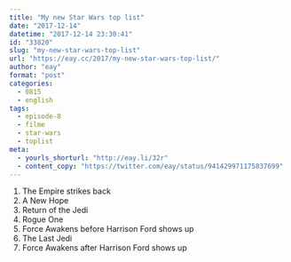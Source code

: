 ```yaml
---
title: "My new Star Wars top list"
date: "2017-12-14"
datetime: "2017-12-14 23:30:41"
id: "33820"
slug: "my-new-star-wars-top-list"
url: "https://eay.cc/2017/my-new-star-wars-top-list/"
author: "eay"
format: "post"
categories:
  - 0815
  - english
tags:
  - episode-8
  - filme
  - star-wars
  - toplist
meta:
  - yourls_shorturl: "http://eay.li/32r"
  - content_copy: "https://twitter.com/eay/status/941429971175837699"
---
```


1. The Empire strikes back
2. A New Hope
3. Return of the Jedi
4. Rogue One
5. Force Awakens before Harrison Ford shows up
6. The Last Jedi
7. Force Awakens after Harrison Ford shows up
